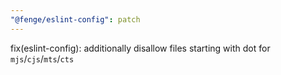 ```yaml
---
"@fenge/eslint-config": patch
---
```


fix(eslint-config): additionally disallow files starting with dot for `mjs`/`cjs`/`mts`/`cts`
